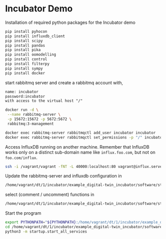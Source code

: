 # Incubator Demo

Installation of required python packages for the Incubator demo

```bash
pip install pyhocon
pip install influxdb_client
pip install scipy
pip install pandas
pip install pika
pip install oomodelling
pip install control
pip install filterpy
pip install sympy
pip install docker
```

start rabbitmq server and create a rabbitmq account with,

```txt
name: incubator
password:incubator
with access to the virtual host "/"
```

```bash
docker run -d \
 --name rabbitmq-server \
 -p 15672:15672 -p 5672:5672 \
 rabbitmq:3-management

docker exec rabbitmq-server rabbitmqctl add_user incubator incubator
docker exec rabbitmq-server rabbitmqctl set_permissions -p "/" incubator ".*" ".*" ".*"
```

Access InfluxDB running on another machine.
Remember that InfluxDB works only on a distinct sub-domain
name like `influx.foo.com`, but not on `foo.com/influx`.

```bash
ssh -i /vagrant/vagrant -fNT -L 40000:localhost:80 vagrant@influx.server2.com
```

Update the rabbitmq-server and influxdb configuration in

```bash
/home/vagrant/dt/1/incubator/example_digital-twin_incubator/software/startup.conf
```

select (comment / uncomment) functions in

```bash
/home/vagrant/dt/1/incubator/example_digital-twin_incubator/software/startup/start_all_services.py
```

Start the program

```bash
export PYTHONPATH="${PYTHONPATH}:/home/vagrant/dt/1/incubator/example_digital-twin_incubator/software/incubator"
cd /home/vagrant/dt/1/incubator/example_digital-twin_incubator/software
python3 -m startup.start_all_services
```
